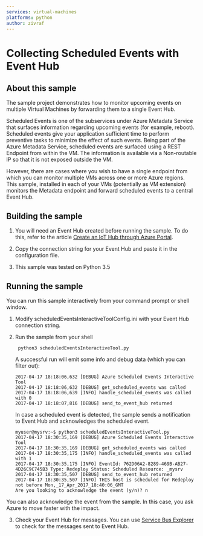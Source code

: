 ```yaml
---
services: virtual-machines
platforms: python
author: zivraf
---
```


# Collecting Scheduled Events with Event Hub  

## About this sample
The sample project demonstrates how to monitor upcoming events on multiple Virtual Machines by forwarding them to a single Event Hub.

Scheduled Events is one of the subservices under Azure Metadata Service that surfaces information regarding upcoming events (for example, reboot). Scheduled events give your application sufficient time to perform preventive tasks to minimize the effect of such events. Being part of the Azure Metadata Service, scheduled events are surfaced using a REST Endpoint from within the VM. The information is available via a Non-routable IP so that it is not exposed outside the VM. 

However, there are cases where you wish to have a single endpoint from which you can monitor multiple VMs across one or more Azure regions. This sample, installed in each of your VMs (potentially as VM extension) monitors the Metadata endpoint and forward scheduled events to a central Event Hub.


## Building the sample
1. You will need an Event Hub created before running the sample. To do this, refer to the article [Create an IoT Hub through Azure Portal](https://azure.microsoft.com/documentation/articles/iot-hub-csharp-csharp-getstarted/#create-an-iot-hub).

2. Copy the connection string for your Event Hub and paste it in the configuration file.

3. This sample was tested on Python 3.5


## Running the sample
You can run this sample interactively from your command prompt or shell window.
1. Modify scheduledEventsInteractiveToolConfig.ini with your Event Hub connection string.
2. Run the sample from your shell 
    ```
     python3 scheduledEventsInteractiveTool.py
    ```
    
    A successful run will emit some info and debug data (which you can filter out):

   ```
   2017-04-17 18:18:06,632 [DEBUG] Azure Scheduled Events Interactive Tool
   2017-04-17 18:18:06,632 [DEBUG] get_scheduled_events was called
   2017-04-17 18:18:06,639 [INFO] handle_scheduled_events was called with 0
   2017-04-17 18:18:07,816 [DEBUG] send_to_event_hub returned
   ```

   In case a scheduled event is detected, the sample sends a notification to Event Hub and acknowledges the scheduled event.
   ```
   myuser@mysrv:~$ python3 scheduledEventsInteractiveTool.py
   2017-04-17 18:30:35,169 [DEBUG] Azure Scheduled Events Interactive Tool
   2017-04-17 18:30:35,169 [DEBUG] get_scheduled_events was called
   2017-04-17 18:30:35,175 [INFO] handle_scheduled_events was called with 1
   2017-04-17 18:30:35,175 [INFO] EventId: 762D06A2-8289-469B-AB27-4D26C9C745B3 Type: Redeploy Status: Scheduled Resource: _mysrv
   2017-04-17 18:30:35,507 [DEBUG] send_to_event_hub returned
   2017-04-17 18:30:35,507 [INFO] THIS host is scheduled for Redeploy not before Mon,_17_Apr_2017_18:40:06_GMT
   Are you looking to acknowledge the event (y/n)? n

   ```
  You can also acknowledge the event from the sample. In this case, you ask Azure to move faster with the impact.

3. Check your Event Hub for messages. You can use [Service Bus Explorer](https://github.com/paolosalvatori/ServiceBusExplorer) to check for the messages sent to Event Hub. 

